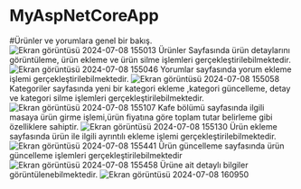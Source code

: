 # MyAspNetCoreApp
#Ürünler ve yorumlara genel bir bakış.
![Ekran görüntüsü 2024-07-08 155013](https://github.com/ismetullahkay/Product-Tracking-with-.Net-Core/assets/116204008/9e7d40a2-8d41-482a-b355-e8952e06af87)
Ürünler Sayfasında ürün detaylarını görüntüleme, ürün ekleme ve ürün silme işlemleri gerçekleştirilebilmektedir.
![Ekran görüntüsü 2024-07-08 155046](https://github.com/ismetullahkay/Product-Tracking-with-.Net-Core/assets/116204008/3166bb7f-ab1c-4a8e-92ff-fd99b1f4e382)
Yorumlar sayfasında yorum ekleme işlemi gerçekleştirilebilmektedir.
![Ekran görüntüsü 2024-07-08 155058](https://github.com/ismetullahkay/Product-Tracking-with-.Net-Core/assets/116204008/7e93d7c4-f3e9-4bb2-9c80-e985d01db8c0)
Kategoriler sayfasında yeni bir kategori ekleme ,kategori güncelleme, detay ve kategori silme işlemleri gerçekleştirilebilmektedir.
![Ekran görüntüsü 2024-07-08 155107](https://github.com/ismetullahkay/Product-Tracking-with-.Net-Core/assets/116204008/4fd075ee-7b26-47be-8efe-4ecb340cfd2e)
Kafe bölümü sayfasında ilgili masaya ürün girme işlemi,ürün fiyatına göre toplam tutar belirleme gibi özelliklere sahiptir.
![Ekran görüntüsü 2024-07-08 155130](https://github.com/ismetullahkay/Product-Tracking-with-.Net-Core/assets/116204008/1b6c99db-862c-451f-aaf6-7ba84fbd2567)
Ürün ekleme sayfasında ürün ile ilgili ayrıntılı ekleme işlemi gerçekleştirilebilmektedir.
![Ekran görüntüsü 2024-07-08 155441](https://github.com/ismetullahkay/Product-Tracking-with-.Net-Core/assets/116204008/b98b8855-43d9-42e1-9db2-80dc52ee33b3)
Ürün güncelleme sayfasında ürün güncelleme işlemleri gerçekleştirilebilmektedir
![Ekran görüntüsü 2024-07-08 155458](https://github.com/ismetullahkay/Product-Tracking-with-.Net-Core/assets/116204008/6389d1b3-8ed2-43a7-b170-05a13969aca8)
Ürüne ait detaylı bilgiler görüntülenebilmektedir.
![Ekran görüntüsü 2024-07-08 160950](https://github.com/ismetullahkay/Product-Tracking-with-.Net-Core/assets/116204008/a73c73ee-6da9-41fa-aa48-7e9ba21481fb)
